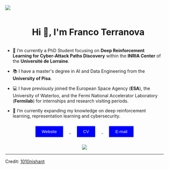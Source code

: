 

<!--horizontal divider(gradiant)-->
<img src="https://user-images.githubusercontent.com/73097560/115834477-dbab4500-a447-11eb-908a-139a6edaec5c.gif">

<!--h1 without bottom border-->
<div id="user-content-toc">
  <ul align="center">
    <summary><h1 style="display: inline-block">Hi 👋, I'm Franco Terranova</h1></summary>
  </ul>
</div>


<!--Intro start-->
- 🤖 I’m currently a PhD Student focusing on **Deep Reinforcement Learning for Cyber-Attack Paths Discovery** within the **INRIA Center** of the **Université de Lorraine**.

- 📚 I have a master's degree in AI and Data Engineering from the **University of Pisa**.

- 💻 I have previously joined the European Space Agency (**ESA**), the University of Waterloo, and the Fermi National Accelerator Laboratory (**Fermilab**) for internships and research visiting periods.
- 🌱 I’m currently expanding my knowledge on deep reinforcement learning, representation learning and cybersecurity.
<!--Intro end-->
<div align="center">
  <a href="http://terranovafr.github.io">
    <button style="background-color: blue; color: white; padding: 10px 20px; border: none; cursor: pointer; margin: 10px 20px;">
      Website
    </button>
  </a>
  
  <a href="https://github.com/terranovaa/terranovaa/blob/main/CV.pdf">
    <button style="background-color: blue; color: white; padding: 10px 20px; border: none; cursor: pointer; margin: 10px 20px;">
      CV
    </button>
  </a>
  
  <a href="mailto:franco.terranova@inria.fr">
    <button style="background-color: blue; color: white; padding: 10px 20px; border: none; cursor: pointer; margin: 10px 20px;">
      E-mail
    </button>
  </a>
<!--profile visit count-->

  
[![](https://visitcount.itsvg.in/api?id=Terranova&label=Profile%20Views&color=12&icon=5&pretty=true)](https://visitcount.itsvg.in)
  
</div>


----------------------------------------------------------------------
Credit: [1010nishant](https://github.com/1010nishant)

